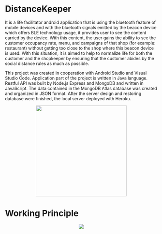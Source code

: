 # DistanceKeeper

It is a life facilitator android application that is using the bluetooth feature of mobile devices and with the bluetooth signals emitted by the beacon device which offers BLE technology usage, it provides user to see the content carried by the device. With this content, the user gains the ability to see the customer occupancy rate, menu, and campaigns of that shop (for example: restaurant) without getting too close to the shop where this beacon device is used. With this situation, it is aimed to help to normalize life for both the customer and the shopkeeper by ensuring that the customer abides by the social distance rules as much as possible.

This project was created in cooperation with Android Studio and Visual Studio Code. Application part of the project is written in Java language. Restful API was built by Node.js Express and MongoDB and written in JavaScript. The data contained in the MongoDB Atlas database was created and organized in JSON format. After the server design and restoring database were finished, the local server deployed with Heroku.


<p align="center">

  <img width="300" src="https://user-images.githubusercontent.com/56837694/130438424-faf0ca37-6a21-4e52-8833-8ed556e46ea8.gif">

</p>

# Working Principle

<p align="center">

  <img src="https://user-images.githubusercontent.com/56837694/132693041-08b1a60e-fef6-4965-97a3-4125ac2defd0.png">

</p>
